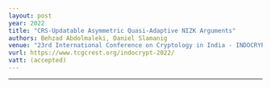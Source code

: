 ```yaml
---
layout: post
year: 2022
title: "CRS-Updatable Asymmetric Quasi-Adaptive NIZK Arguments"
authors: Behzad Abdolmaleki, Daniel Slamanig
venue: "23rd International Conference on Cryptology in India - INDOCRYPT 2022"
vurl: https://www.tcgcrest.org/indocrypt-2022/
vatt: (accepted)
---
```



---


